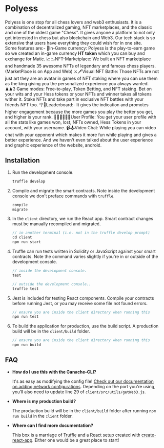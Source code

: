 # Polyess



Polyess is one stop for all chess lovers and web3 enthusiasts. 
It is a combination of decentralized gaming, NFT marketplaces, and the classic and one of the oldest game "Chess".
It gives anyone a platform to not only get interested in chess but also blockchain and Web3. Our tech stack is so extensive that users have everything they could wish for in one site.  
Some features are:- 
💸In-Game currency: Polyess is the play-to-earn game so we created an in-game currency **HT token** which you can buy and exchange for Matic.
📈📉NFT-Marketplace: We built an NFT marketplace and handmade 35 awesome NFTs of legendary and famous chess players. (MarketPlace is on App and Web) 
⚔️🗡Visual NFT Battle: Those NFTs are not just art they are an avatar in games of NFT staking where you can use them as the king giving you the personalized experience you always wanted.  
♟♟3 Game modes: Free-to-play, Token Betting, and NFT staking. Bet on your wits and your Hess tokens or your NFTs and winner takes all tokens wither it.  Stake NFTs and take part in exclusive NFT battles with your friends NFT too. 
🪧🎯Leaderboard:- It gives the indication and promotes higher engagement because the more games you play the better you get, and higher is your rank. 
👨🏼‍⚕️🧑🏽‍🎓User Profile: You get your user profile with all the stats like games won, lost, NFTs owned, Hess Tokens in your account, with your username.
 📹🕹Video Chat: While playing you can video chat with your opponent which makes it more fun while playing and gives a better experience. 
And we haven't even talked about the user experience and graphic experience of the website, android.



## Installation


1. Run the development console.
    ```javascript
    truffle develop
    ```

2. Compile and migrate the smart contracts. Note inside the development console we don't preface commands with `truffle`.
    ```javascript
    compile
    migrate
    ```

3. In the `client` directory, we run the React app. Smart contract changes must be manually recompiled and migrated.
    ```javascript
    // in another terminal (i.e. not in the truffle develop prompt)
    cd client
    npm run start
    ```

4. Truffle can run tests written in Solidity or JavaScript against your smart contracts. Note the command varies slightly if you're in or outside of the development console.
    ```javascript
    // inside the development console.
    test

    // outside the development console..
    truffle test
    ```

5. Jest is included for testing React components. Compile your contracts before running Jest, or you may receive some file not found errors.
    ```javascript
    // ensure you are inside the client directory when running this
    npm run test
    ```

6. To build the application for production, use the build script. A production build will be in the `client/build` folder.
    ```javascript
    // ensure you are inside the client directory when running this
    npm run build
    ```

## FAQ

* __How do I use this with the Ganache-CLI?__

    It's as easy as modifying the config file! [Check out our documentation on adding network configurations](http://truffleframework.com/docs/advanced/configuration#networks). Depending on the port you're using, you'll also need to update line 29 of `client/src/utils/getWeb3.js`.

* __Where is my production build?__

    The production build will be in the `client/build` folder after running `npm run build` in the `client` folder.

* __Where can I find more documentation?__

    This box is a marriage of [Truffle](http://truffleframework.com/) and a React setup created with [create-react-app](https://github.com/facebookincubator/create-react-app/blob/master/packages/react-scripts/template/README.md). Either one would be a great place to start!
